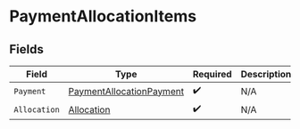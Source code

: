 # PaymentAllocationItems


## Fields

| Field                                                                           | Type                                                                            | Required                                                                        | Description                                                                     |
| ------------------------------------------------------------------------------- | ------------------------------------------------------------------------------- | ------------------------------------------------------------------------------- | ------------------------------------------------------------------------------- |
| `Payment`                                                                       | [PaymentAllocationPayment](../../Models/Components/PaymentAllocationPayment.md) | :heavy_check_mark:                                                              | N/A                                                                             |
| `Allocation`                                                                    | [Allocation](../../Models/Components/Allocation.md)                             | :heavy_check_mark:                                                              | N/A                                                                             |